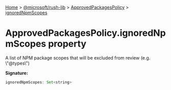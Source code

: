 [Home](./index) &gt; [@microsoft/rush-lib](./rush-lib.md) &gt; [ApprovedPackagesPolicy](./rush-lib.approvedpackagespolicy.md) &gt; [ignoredNpmScopes](./rush-lib.approvedpackagespolicy.ignorednpmscopes.md)

# ApprovedPackagesPolicy.ignoredNpmScopes property

A list of NPM package scopes that will be excluded from review (e.g. \\"@types\\")

**Signature:**
```javascript
ignoredNpmScopes: Set<string>
```

